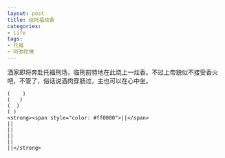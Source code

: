 ```yaml
---
layout: post
title: 给托福烧香
categories:
- Life
tags:
- 托福
- 阿弥陀佛
---
```


洒家即将奔赴托福刑场，临刑前特地在此烧上一炷香。不过上帝貌似不接受香火吧，不管了，俗话说酒肉穿肠过，主也可以在心中坐。

    
    (    )
    (   )
    (  )
    ( )
    <strong><span style="color: #ff0000">||</span>
    ||
    ||
    ||
    ||
    ||</strong>
